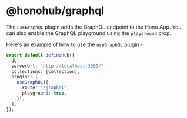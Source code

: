 # @honohub/graphql

The `useGraphQL` plugin adds the GraphQL endpoint to the Hono App. You can also enable the GraphQL playground using the `playground` prop.

Here's an example of how to use the `useGraphQL` plugin -

```ts
export default defineHub({
  db,
  serverUrl: "http://localhost:3000/",
  collections: [collection],
  plugins: [
    useGraphQL({
      route: "/graphql",
      playground: true,
    }),
  ],
});
```

